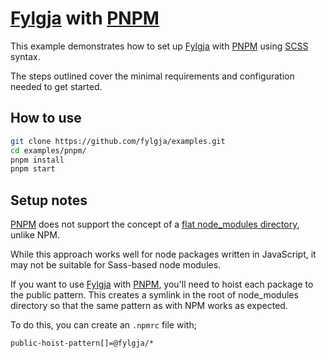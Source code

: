 # [Fylgja] with [PNPM]

This example demonstrates how to set up [Fylgja] with [PNPM] using [SCSS] syntax.

The steps outlined cover the minimal requirements and configuration needed to get started.

[Fylgja]: https://fylgja.dev/
[PNPM]: https://pnpm.io/
[SCSS]: https://sass-lang.com/

## How to use

```sh
git clone https://github.com/fylgja/examples.git
cd examples/pnpm/
pnpm install
pnpm start
```

## Setup notes

[PNPM] does not support the concept of a [flat node_modules directory](https://pnpm.io/pnpm-vs-npm#npms-flat-tree), unlike NPM.

While this approach works well for node packages written in JavaScript, it may not be suitable for Sass-based node modules.

If you want to use [Fylgja] with [PNPM], you'll need to hoist each package to the public pattern. This creates a symlink in the root of node_modules directory so that the same pattern as with NPM works as expected.

To do this, you can create an `.npmrc` file with;

```properties
public-hoist-pattern[]=@fylgja/*
```

